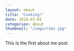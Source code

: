 ```yaml
---
layout: about
title: "Cooking!"
date: 2019-03-01
categories: About
thumbnail: "/imgs/ribs.jpg"
---
```

This is the first about me post.
